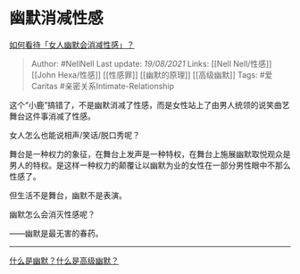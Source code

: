 # 幽默消减性感
[如何看待「女人幽默会消减性感」？](https://www.zhihu.com/question/435692948/answer/1668462701)

> Author: #NellNell 
Last update: *19/08/2021* 
Links: [[Nell Nell/性感]] [[John Hexa/性感]] [[性感罪]] [[幽默的原理]] [[高级幽默]]
Tags: #爱Caritas #亲密关系Intimate-Relationship 

这个“小鹿”搞错了，不是幽默消减了性感，而是女性站上了由男人统领的说笑曲艺舞台这件事消减了性感。

女人怎么也能说相声/笑话/脱口秀呢？

舞台是一种权力的象征，在舞台上发声是一种特权，在舞台上施展幽默取悦观众是男人的特权。是这样一种权力的颠覆让以幽默为业的女性在一部分男性眼中不那么性感了。

但生活不是舞台，幽默不是表演。

幽默怎么会消灭性感呢？

——幽默是最无害的春药。

  

  

---

  

[什么是幽默？什么是高级幽默？](https://www.zhihu.com/question/22529282/answer/1623208069)

  
  


